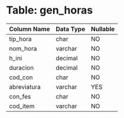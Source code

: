 # Table: gen_horas

| Column Name | Data Type | Nullable |
|-------------|-----------|----------|
| tip_hora | char | NO |
| nom_hora | varchar | NO |
| h_ini | decimal | NO |
| duracion | decimal | NO |
| cod_con | char | NO |
| abreviatura | varchar | YES |
| con_fes | char | NO |
| cod_item | varchar | NO |
